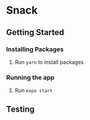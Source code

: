 # Snack

## Getting Started

### Installing Packages

1. Run `yarn` to install packages

### Running the app

1. Run `expo start`

## Testing
